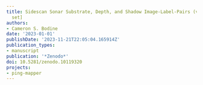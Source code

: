 ```yaml
---
title: Sidescan Sonar Substrate, Depth, and Shadow Image-Label-Pairs (v1.0.0) [Data
  set]
authors:
- Cameron S. Bodine
date: '2023-01-01'
publishDate: '2023-11-21T22:05:04.165914Z'
publication_types:
- manuscript
publication: '*Zenodo*'
doi: 10.5281/zenodo.10119320
projects:
- ping-mapper
---
```

